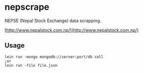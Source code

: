 # nepscrape

NEPSE (Nepal Stock Exchange) data scrapping.

[http://www.nepalstock.com.np/](http://www.nepalstock.com.np/)

## Usage
```
lein run -mongo mongodb://server:port/db coll
;or
lein run -file file.json
```